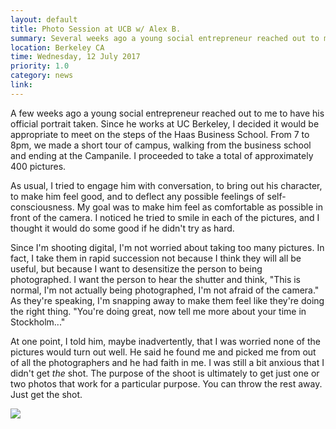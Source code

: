 ```yaml
---
layout: default
title: Photo Session at UCB w/ Alex B.
summary: Several weeks ago a young social entrepreneur reached out to me to have his portrait taken. He works at UC Berkeley, so I decided it would be best to meet on the steps of the Haas Business School...
location: Berkeley CA
time: Wednesday, 12 July 2017
priority: 1.0
category: news
link:
---
```



A few weeks ago a young social entrepreneur reached out to me to have his official portrait taken. Since he works at UC Berkeley, I decided it would be appropriate to meet on the steps of the Haas Business School. From 7 to 8pm, we made a short tour of campus, walking from the business school and ending at the Campanile. I proceeded to take a total of approximately 400 pictures.

As usual, I tried to engage him with conversation, to bring out his character, to make him feel good, and to deflect any possible feelings of self-consciousness. My goal was to make him feel as comfortable as possible in front of the camera. I noticed he tried to smile in each of the pictures, and I thought it would do some good if he didn't try as hard.

Since I'm shooting digital, I'm not worried about taking too many pictures. In fact, I take them in rapid succession not because I think they will all be useful, but because I want to desensitize the person to being photographed. I want the person to hear the shutter and think, "This is normal, I'm not actually being photographed, I'm not afraid of the camera." As they're speaking, I'm snapping away to make them feel like they're doing the right thing. "You're doing great, now tell me more about your time in Stockholm..."

At one point, I told him, maybe inadvertently, that I was worried none of the pictures would turn out well. He said he found me and picked me from out of all the photographers and he had faith in me. I was still a bit anxious that I didn't get *the* shot. The purpose of the shoot is ultimately to get just one or two photos that work for a particular purpose. You can throw the rest away. Just get the shot.

<img class="imgright" src="{{site.baseurl}}/img/news-images/alex-b.jpg" />
